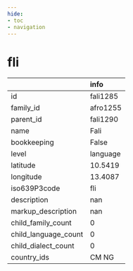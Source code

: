 ```yaml
---
hide:
- toc
- navigation
---
```

# fli
|                      | info     |
|:---------------------|:---------|
| id                   | fali1285 |
| family_id            | afro1255 |
| parent_id            | fali1290 |
| name                 | Fali     |
| bookkeeping          | False    |
| level                | language |
| latitude             | 10.5419  |
| longitude            | 13.4087  |
| iso639P3code         | fli      |
| description          | nan      |
| markup_description   | nan      |
| child_family_count   | 0        |
| child_language_count | 0        |
| child_dialect_count  | 0        |
| country_ids          | CM NG    |